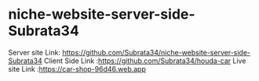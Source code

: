 # niche-website-server-side-Subrata34

Server site Link: https://github.com/Subrata34/niche-website-server-side-Subrata34
Client Side Link :https://github.com/Subrata34/houda-car
Live site Link :https://car-shop-96d46.web.app

